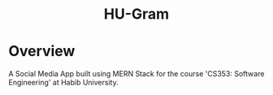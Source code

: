 <h1 align="center"> HU-Gram </h1>

# Overview

A Social Media App built using MERN Stack for the course 'CS353: Software Engineering' at Habib University.
